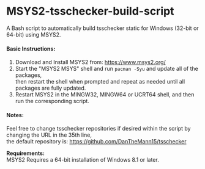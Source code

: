 # MSYS2-tsschecker-build-script
A Bash script to automatically build tsschecker static for Windows (32-bit or 64-bit) using MSYS2.

#### Basic Instructions:
1. Download and Install MSYS2 from: https://www.msys2.org/
2. Start the "MSYS2 MSYS" shell and run <code>pacman -Syu</code> and update all of the packages,<br/>then restart the shell when prompted and repeat as needed until all packages are fully updated.
3. Restart MSYS2 in the MINGW32, MINGW64 or UCRT64 shell, and then run the corresponding script.

#### Notes:
Feel free to change tsschecker repositories if desired within the script by changing the URL in the 35th line,<br/>the default repository is: https://github.com/DanTheMann15/tsschecker

<b>Requirements:</b><br/>MSYS2 Requires a 64-bit installation of Windows 8.1 or later.
